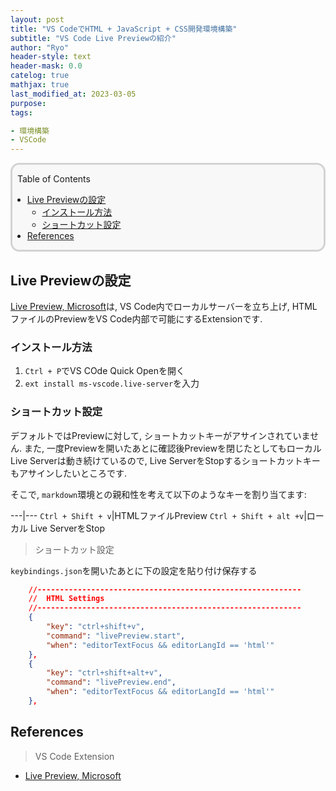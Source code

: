 ```yaml
---
layout: post
title: "VS CodeでHTML + JavaScript + CSS開発環境構築"
subtitle: "VS Code Live Previewの紹介"
author: "Ryo"
header-style: text
header-mask: 0.0
catelog: true
mathjax: true
last_modified_at: 2023-03-05
purpose: 
tags:

- 環境構築
- VSCode
---
```


<div style='border-radius: 1em; border-style:solid; border-color:#D3D3D3; background-color:#F8F8F8'>
<p class="h4">&nbsp;&nbsp;Table of Contents</p>
<!-- START doctoc generated TOC please keep comment here to allow auto update -->
<!-- DON'T EDIT THIS SECTION, INSTEAD RE-RUN doctoc TO UPDATE -->

- [Live Previewの設定](#live-preview%E3%81%AE%E8%A8%AD%E5%AE%9A)
  - [インストール方法](#%E3%82%A4%E3%83%B3%E3%82%B9%E3%83%88%E3%83%BC%E3%83%AB%E6%96%B9%E6%B3%95)
  - [ショートカット設定](#%E3%82%B7%E3%83%A7%E3%83%BC%E3%83%88%E3%82%AB%E3%83%83%E3%83%88%E8%A8%AD%E5%AE%9A)
- [References](#references)

<!-- END doctoc generated TOC please keep comment here to allow auto update -->

</div>


## Live Previewの設定

[Live Preview, Microsoft](https://marketplace.visualstudio.com/items?itemName=ms-vscode.live-server)は, 
VS Code内でローカルサーバーを立ち上げ, HTMLファイルのPreviewをVS Code内部で可能にするExtensionです.

### インストール方法

1. `Ctrl + P`でVS COde Quick Openを開く
2. `ext install ms-vscode.live-server`を入力

### ショートカット設定

デフォルトではPreviewに対して, ショートカットキーがアサインされていません.
また, 一度Previewを開いたあとに確認後Previewを閉じたとしてもローカル Live Serverは動き続けているので, 
Live ServerをStopするショートカットキーもアサインしたいところです.

そこで, `markdown`環境との親和性を考えて以下のようなキーを割り当てます:

---|---
`Ctrl + Shift + v`|HTMLファイルPreview
`Ctrl + Shift + alt +v`|ローカル Live ServerをStop

> ショートカット設定

`keybindings.json`を開いたあとに下の設定を貼り付け保存する

```json
    //-----------------------------------------------------------
    //  HTML Settings
    //-----------------------------------------------------------
    {
        "key": "ctrl+shift+v",
        "command": "livePreview.start",
        "when": "editorTextFocus && editorLangId == 'html'"
    },
    {
        "key": "ctrl+shift+alt+v",
        "command": "livePreview.end",
        "when": "editorTextFocus && editorLangId == 'html'"
    },
```



## References

> VS Code Extension

- [Live Preview, Microsoft](https://marketplace.visualstudio.com/items?itemName=ms-vscode.live-server)